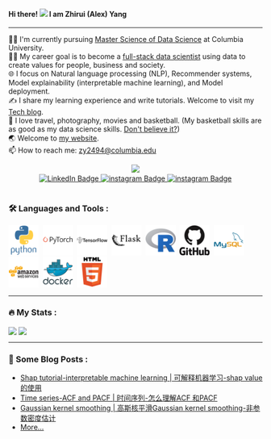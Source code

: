 <h4>
  Hi there!
  <img src="https://media.giphy.com/media/hvRJCLFzcasrR4ia7z/giphy.gif" width="50"/>
  I am Zhirui (Alex) Yang
</h4>

---

:man_student: I'm currently pursuing [Master Science of Data Science](https://datascience.columbia.edu/education/programs/m-s-in-data-science/) at Columbia University. \
:man_technologist: My career goal is to become a [full-stack data scientist](https://towardsdatascience.com/full-stack-data-scientist-a-jack-of-all-trades-6490e007298) using data to create values for people, business and society. \
:globe_with_meridians: I focus on Natural language processing (NLP), Recommender systems, Model explainability (interpretable machine learning), and Model deployment. \
:writing_hand: I share my learning experience and write tutorials. Welcome to visit my [Tech blog](https://blog.csdn.net/qq_41103204). \
:basketball: I love travel, photography, movies and basketball. (My basketball skills are as good as my data science skills. [Don't believe it?](https://www.instagram.com/alex_yang97/)) \
:earth_asia: Welcome to [my website](https://alex2yang97.github.io/). \
:mailbox: How to reach me: zy2494@columbia.edu



<div id="header" align="center">
  <img src="https://media.giphy.com/media/gjrYDwbjnK8x36xZIO/giphy.gif" width="300"/>
</div>
<div id="badges" align="center">
  <a href="https://www.linkedin.com/in/zhiruiyang/">
    <img src="https://img.shields.io/badge/LinkedIn-blue?style=for-the-badge&logo=linkedin&logoColor=white" alt="LinkedIn Badge"/>
  </a>
  <a href="https://blog.csdn.net/qq_41103204">
    <img src="https://img.shields.io/badge/-Tech%20Blog-brightgreen?style=for-the-badge&logo=rss&logoColor=white" alt="instagram Badge"/>
  </a>
  <a href="https://www.instagram.com/alex_yang97/">
    <img src="https://img.shields.io/badge/Instagram-E4405F?style=for-the-badge&logo=instagram&logoColor=white" alt="instagram Badge"/>
  </a>
</div>
<div id="profile-views" align="center">
  <img src="https://komarev.com/ghpvc/?username=Alex2Yang97&style=flat-square&color=blue" alt=""/>
</div>


### :hammer_and_wrench: Languages and Tools :

<div>
  <img src="https://github.com/devicons/devicon/blob/master/icons/python/python-original-wordmark.svg" title="python" alt="python" width="60" height="60"/>&nbsp;
  <img src="https://github.com/devicons/devicon/blob/master/icons/pytorch/pytorch-original-wordmark.svg" title="pytorch" alt="pytorch" width="60" height="60"/>&nbsp;
  <img src="https://github.com/devicons/devicon/blob/master/icons/tensorflow/tensorflow-line-wordmark.svg" title="tensorflow" alt="tensorflow" width="60" height="60"/>&nbsp;
  <img src="https://github.com/devicons/devicon/blob/master/icons/flask/flask-original-wordmark.svg" title="flask" alt="flask" width="60" height="60"/>&nbsp;
  <img src="https://github.com/devicons/devicon/blob/master/icons/r/r-original.svg" title="r" alt="r" width="60" height="60"/>&nbsp;
  <img src="https://github.com/devicons/devicon/blob/master/icons/github/github-original-wordmark.svg" title="github" alt="github" width="60" height="60"/>&nbsp;
  <img src="https://github.com/devicons/devicon/blob/master/icons/mysql/mysql-original-wordmark.svg" title="mysql" alt="mysql" width="60" height="60"/>&nbsp;
  <img src="https://github.com/devicons/devicon/blob/master/icons/amazonwebservices/amazonwebservices-original-wordmark.svg" title="aws" alt="aws" width="60" height="60"/>&nbsp;
  <img src="https://github.com/devicons/devicon/blob/master/icons/docker/docker-original-wordmark.svg" title="docker" alt="docker" width="60" height="60"/>&nbsp;
  <img src="https://github.com/devicons/devicon/blob/master/icons/html5/html5-original-wordmark.svg" title="html" alt="html" width="60" height="60"/>&nbsp;
</div>

---

### :fire: My Stats :

<div id="github-stat" align="left">
  <a>
    <img height="180" align="center" src="https://github-readme-stats.vercel.app/api?username=Alex2Yang97&count_private=true&show_icons=true&theme=radical" />
  </a>
  <a>
    <img height="180"  align="center" src="https://github-readme-stats.vercel.app/api/top-langs/?username=Alex2Yang97&layout=compact&theme=radical" />
  </a>
  
</div>  

---



### :luggage: Some Blog Posts :

- [Shap tutorial-interpretable machine learning | 可解释机器学习-shap value的使用](https://blog.csdn.net/qq_41103204/article/details/104896630)
- [Time series-ACF and PACF | 时间序列-怎么理解ACF 和PACF](https://blog.csdn.net/qq_41103204/article/details/105810742)
- [Gaussian kernel smoothing | 高斯核平滑Gaussian kernel smoothing-非参数密度估计](https://blog.csdn.net/qq_41103204/article/details/104755527)
- [More...](https://blog.csdn.net/qq_41103204)


